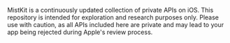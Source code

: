 MistKit is a continuously updated collection of private APIs on iOS. This repository is intended for exploration and research purposes only. Please use with caution, as all APIs included here are private and may lead to your app being rejected during Apple's review process.
